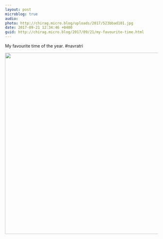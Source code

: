 ```yaml
---
layout: post
microblog: true
audio: 
photo: http://chirag.micro.blog/uploads/2017/523bbad101.jpg
date: 2017-09-21 12:34:46 +0400
guid: http://chirag.micro.blog/2017/09/21/my-favourite-time.html
---
```

My favourite time of the year. #navratri

<img src="http://chirag.micro.blog/uploads/2017/523bbad101.jpg" width="600" height="597" />
